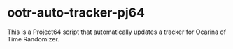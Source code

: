 # ootr-auto-tracker-pj64
This is a Project64 script that automatically updates a tracker for Ocarina of Time Randomizer. 
